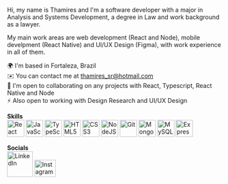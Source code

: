 Hi, my name is Thamires and I'm a software developer with a major in Analysis and Systems Development, a degree in Law and work background as a lawyer.

My main work areas are web development (React and Node), mobile develpment (React Native) and UI/UX Design (Figma), with work experience in all of them.

🌍  I'm based in Fortaleza, Brazil  
✉️  You can contact me at thamires_sr@hotmail.com  
🤝  I'm open to collaborating on any projects with React, Typescript, React Native and Node  
⚡  Also open to working with Design Research and UI/UX Design

**Skills**  
<img src="https://raw.githubusercontent.com/danielcranney/readme-generator/main/public/icons/skills/react-colored.svg" alt="React" style="width:40px;height:40px;"> <img src="https://raw.githubusercontent.com/danielcranney/readme-generator/main/public/icons/skills/javascript-colored.svg" alt="JavaScript" style="width:40px;height:40px;"> <img src="https://raw.githubusercontent.com/danielcranney/readme-generator/main/public/icons/skills/typescript-colored.svg" alt="TypeScript" style="width:40px;height:40px;"> <img src="https://raw.githubusercontent.com/danielcranney/readme-generator/main/public/icons/skills/html5-colored.svg" alt="HTML5" style="width:40px;height:40px;"> <img src="https://raw.githubusercontent.com/danielcranney/readme-generator/main/public/icons/skills/css3-colored.svg" alt="CSS3" style="width:40px;height:40px;"> <img src="https://raw.githubusercontent.com/danielcranney/readme-generator/main/public/icons/skills/nodejs-colored.svg" alt="NodeJS" style="width:40px;height:40px;"> <img src="https://raw.githubusercontent.com/danielcranney/readme-generator/main/public/icons/skills/git-colored.svg" alt="Git" style="width:40px;height:40px;"> <img src="https://raw.githubusercontent.com/danielcranney/readme-generator/main/public/icons/skills/mongodb-colored.svg" alt="MongoDB" style="width:40px;height:40px;"> <img src="https://raw.githubusercontent.com/danielcranney/readme-generator/main/public/icons/skills/mysql-colored.svg" alt="MySQL" style="width:40px;height:40px;"> <img src="https://raw.githubusercontent.com/danielcranney/readme-generator/main/public/icons/skills/express-colored-dark.svg" alt="Express" style="width:40px;height:40px;">

**Socials**  
<img src="https://brandlogos.net/wp-content/uploads/2016/06/linkedin-logo.png" href="https://www.linkedin.com/in/thamires-stoppelli-6ab51a175/" alt="LinkedIn" style="width:60px;height:60px;"> <img src="https://cdn.freebiesupply.com/images/large/2x/instagram-logo-gradient-transparent.png" href="https://www.instagram.com/thamistoppelli/" alt="Instagram" style="width:50px;height:40px;marginTop:-20px">

<!---
ThamiStoppelli/ThamiStoppelli is a ✨ special ✨ repository because its `README.md` (this file) appears on your GitHub profile.
You can click the Preview link to take a look at your changes.
--->
